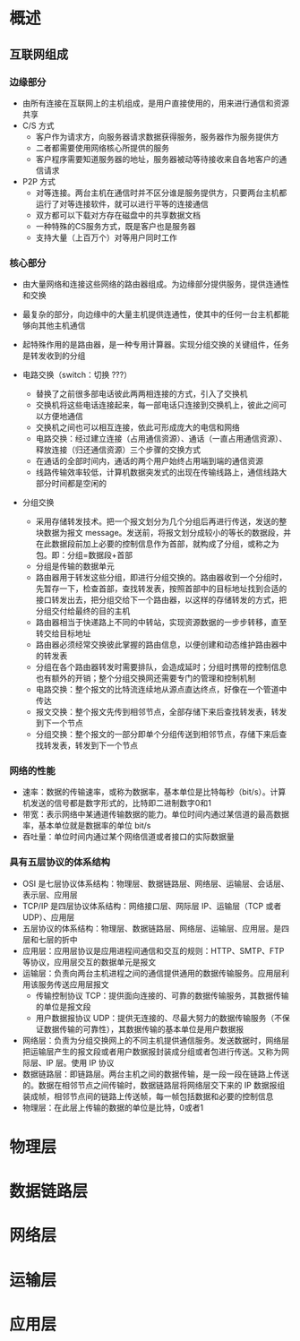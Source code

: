 # 概述

## 互联网组成

### 边缘部分

* 由所有连接在互联网上的主机组成，是用户直接使用的，用来进行通信和资源共享
* C/S 方式
  * 客户作为请求方，向服务器请求数据获得服务，服务器作为服务提供方
  * 二者都需要使用网络核心所提供的服务
  * 客户程序需要知道服务器的地址，服务器被动等待接收来自各地客户的通信请求
* P2P 方式
  * 对等连接。两台主机在通信时并不区分谁是服务提供方，只要两台主机都运行了对等连接软件，就可以进行平等的连接通信
  * 双方都可以下载对方存在磁盘中的共享数据文档
  * 一种特殊的CS服务方式，既是客户也是服务器
  * 支持大量（上百万个）对等用户同时工作

### 核心部分

* 由大量网络和连接这些网络的路由器组成。为边缘部分提供服务，提供连通性和交换

* 最复杂的部分，向边缘中的大量主机提供连通性，使其中的任何一台主机都能够向其他主机通信

* 起特殊作用的是路由器，是一种专用计算器。实现分组交换的关键组件，任务是转发收到的分组

* 电路交换（switch：切换 ???）
  * 替换了之前很多部电话彼此两两相连接的方式，引入了交换机
  * 交换机将这些电话连接起来，每一部电话只连接到交换机上，彼此之间可以方便地通信
  * 交换机之间也可以相互连接，依此可形成庞大的电信和网络
  * 电路交换：经过建立连接（占用通信资源）、通话（一直占用通信资源）、释放连接（归还通信资源）三个步骤的交换方式
  * 在通话的全部时间内，通话的两个用户始终占用端到端的通信资源
  * 线路传输效率较低，计算机数据突发式的出现在传输线路上，通信线路大部分时间都是空闲的

* 分组交换
  * 采用存储转发技术。把一个报文划分为几个分组后再进行传送，发送的整块数据为报文 message。发送前，将报文划分成较小的等长的数据段，并在此数据段前加上必要的控制信息作为首部，就构成了分组，或称之为包。即：分组=数据段+首部
  * 分组是传输的数据单元
  * 路由器用于转发这些分组，即进行分组交换的。路由器收到一个分组时，先暂存一下，检查首部，查找转发表，按照首部中的目标地址找到合适的接口转发出去，把分组交给下一个路由器，以这样的存储转发的方式，把分组交付给最终的目的主机
  * 路由器相当于快递路上不同的中转站，实现资源数据的一步步转移，直至转交给目标地址
  * 路由器必须经常交换彼此掌握的路由信息，以便创建和动态维护路由器中的转发表
  * 分组在各个路由器转发时需要排队，会造成延时；分组时携带的控制信息也有额外的开销；整个分组交换网还需要专门的管理和控制机制
  * 电路交换：整个报文的比特流连续地从源点直达终点，好像在一个管道中传达
  * 报文交换：整个报文先传到相邻节点，全部存储下来后查找转发表，转发到下一个节点
  * 分组交换：整个报文的一部分即单个分组传送到相邻节点，存储下来后查找转发表，转发到下一个节点

### 网络的性能

* 速率：数据的传输速率，或称为数据率，基本单位是比特每秒（bit/s）。计算机发送的信号都是数字形式的，比特即二进制数字0和1
* 带宽：表示网络中某通道传输数据的能力。单位时间内通过某信道的最高数据率，基本单位就是数据率的单位 bit/s
* 吞吐量：单位时间内通过某个网络信道或者接口的实际数据量

### 具有五层协议的体系结构

* OSI 是七层协议体系结构：物理层、数据链路层、网络层、运输层、会话层、表示层、应用层
* TCP/IP 是四层协议体系结构：网络接口层、网际层 IP、运输层（TCP 或者 UDP）、应用层
* 五层协议的体系结构：物理层、数据链路层、网络层、运输层、应用层。是四层和七层的折中
* 应用层：应用层协议是应用进程间通信和交互的规则：HTTP、SMTP、FTP 等协议，应用层交互的数据单元是报文
* 运输层：负责向两台主机进程之间的通信提供通用的数据传输服务。应用层利用该服务传送应用层报文
  * 传输控制协议 TCP：提供面向连接的、可靠的数据传输服务，其数据传输的单位是报文段
  * 用户数据报协议 UDP：提供无连接的、尽最大努力的数据传输服务（不保证数据传输的可靠性），其数据传输的基本单位是用户数据报
* 网络层：负责为分组交换网上的不同主机提供通信服务。发送数据时，网络层把运输层产生的报文段或者用户数据报封装成分组或者包进行传送。又称为网际层、IP 层。使用 IP 协议
* 数据链路层：即链路层。两台主机之间的数据传输，是一段一段在链路上传送的。数据在相邻节点之间传输时，数据链路层将网络层交下来的 IP 数据报组装成帧，相邻节点间的链路上传送帧，每一帧包括数据和必要的控制信息
* 物理层：在此层上传输的数据的单位是比特，0或者1

# 物理层

# 数据链路层

# 网络层

# 运输层

# 应用层

